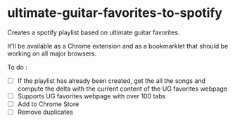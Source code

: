 # ultimate-guitar-favorites-to-spotify
Creates a spotify playlist based on ultimate guitar favorites.

It'll be available as a Chrome extension and as a bookmarklet that should be working on all major browsers.

To do :
- [ ] If the playlist has already been created, get the all the songs and compute the delta with the current content of the UG favorites webpage
- [ ] Supports UG favorites webpage with over 100 tabs
- [ ] Add to Chrome Store
- [ ] Remove duplicates
